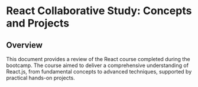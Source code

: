 # React Collaborative Study: Concepts and Projects

## Overview
This document provides a review of the React course completed during the bootcamp. 
The course aimed to deliver a comprehensive understanding of React.js, from fundamental concepts to advanced techniques, supported by practical hands-on projects.
